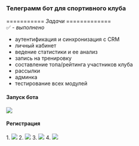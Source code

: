 <h3>Телеграмм бот для спортивного клуба</h3>

=========== _Задачи_ =============\
✅ - _выполнено_

 - аутентификация и синхронизация с CRM
 - личный кабинет
 - ведение статистики и ее анализ
 - запись на тренировку
 - составление топа/рейтинга участников клуба
 - рассылки
 - админка
 - тестирование всех модулей

<h4>Запуск бота</h4>
<img src=https://github.com/ivalukyan/sport-club-bot/assets/146388672/70bbfd8d-b965-4070-8fc3-7e5ef23ffa98>

<h4>Регистрация</h4>
1. <img src=https://github.com/ivalukyan/sport-club-bot/assets/146388672/17dde489-8b7d-4dcd-9b96-949d4b8fdc74>
2. <img src=https://github.com/ivalukyan/sport-club-bot/assets/146388672/340324fb-6cb9-4f7c-b426-d8088169a822>
3. <img src=https://github.com/ivalukyan/sport-club-bot/assets/146388672/2fd9d1f8-a989-4118-868b-c3f9b928d336>
4. <img src=https://github.com/ivalukyan/sport-club-bot/assets/146388672/0dc97512-a068-4e9b-99c6-d820dd23d136>



